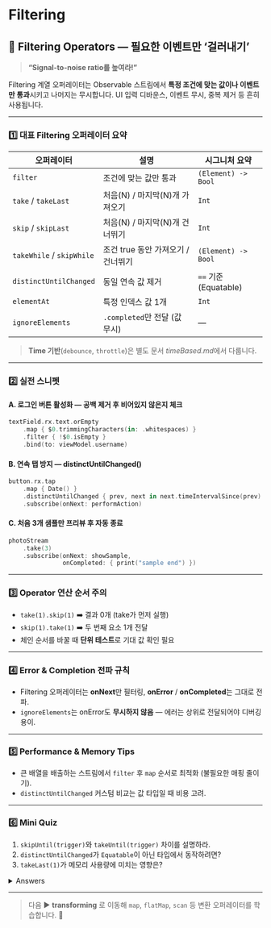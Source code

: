 # Filtering

## 🚿 Filtering Operators — 필요한 이벤트만 ‘걸러내기’

> **“Signal-to-noise ratio를 높여라!”**

Filtering 계열 오퍼레이터는 Observable 스트림에서 **특정 조건에 맞는 값이나 이벤트만 통과**시키고 나머지는 무시합니다. UI 입력 디바운스, 이벤트 무시, 중복 제거 등 흔히 사용됩니다.

***

### 1️⃣ 대표 Filtering 오퍼레이터 요약

| 오퍼레이터                     | 설명                      | 시그니처 요약             |
| ------------------------- | ----------------------- | ------------------- |
| `filter`                  | 조건에 맞는 값만 통과            | `(Element) -> Bool` |
| `take` / `takeLast`       | 처음(N) / 마지막(N)개 가져오기    | `Int`               |
| `skip` / `skipLast`       | 처음(N) / 마지막(N)개 건너뛰기    | `Int`               |
| `takeWhile` / `skipWhile` | 조건 true 동안 가져오기 / 건너뛰기  | `(Element) -> Bool` |
| `distinctUntilChanged`    | 동일 연속 값 제거              | `==` 기준 (Equatable) |
| `elementAt`               | 특정 인덱스 값 1개             | `Int`               |
| `ignoreElements`          | `.completed`만 전달 (값 무시) | —                   |

> **Time 기반**(`debounce`, `throttle`)은 별도 문서 _timeBased.m&#x64;_&#xC5D0;서 다룹니다.

***

### 2️⃣ 실전 스니펫

#### A. 로그인 버튼 활성화 — 공백 제거 후 비어있지 않은지 체크

```swift
textField.rx.text.orEmpty
    .map { $0.trimmingCharacters(in: .whitespaces) }
    .filter { !$0.isEmpty }
    .bind(to: viewModel.username)
```

#### B. 연속 탭 방지 — distinctUntilChanged()

```swift
button.rx.tap
    .map { Date() }
    .distinctUntilChanged { prev, next in next.timeIntervalSince(prev) < 0.3 }
    .subscribe(onNext: performAction)
```

#### C. 처음 3개 샘플만 프리뷰 후 자동 종료

```swift
photoStream
    .take(3)
    .subscribe(onNext: showSample,
               onCompleted: { print("sample end") })
```

***

### 3️⃣ Operator 연산 순서 주의

* `take(1).skip(1)` ➡️ 결과 0개 (take가 먼저 실행)
* `skip(1).take(1)` ➡️ 두 번째 요소 1개 전달
* 체인 순서를 바꿀 때 **단위 테스트**로 기대 값 확인 필요

***

### 4️⃣ Error & Completion 전파 규칙

* Filtering 오퍼레이터는 **onNext**만 필터링, **onError** / **onCompleted**는 그대로 전파.
* `ignoreElements`는 onError도 **무시하지 않음** — 에러는 상위로 전달되어야 디버깅 용이.

***

### 5️⃣ Performance & Memory Tips

* 큰 배열을 배출하는 스트림에서 `filter` 후 `map` 순서로 최적화 (불필요한 매핑 줄이기).
* `distinctUntilChanged` 커스텀 비교는 값 타입일 때 비용 고려.

***

### 6️⃣ Mini Quiz

1. `skipUntil(trigger)`와 `takeUntil(trigger)` 차이를 설명하라.
2. `distinctUntilChanged`가 `Equatable`이 아닌 타입에서 동작하려면?
3. `takeLast(1)`가 메모리 사용량에 미치는 영향은?

<details>

<summary>Answers</summary>

1. **skipUntil**: Trigger Observable이 _첫 이벤&#xD2B8;_&#xB97C; 방출할 때까지 원본 값을 무시, 이후 모두 통과. **takeUntil**: Trigger가 값 방출하는 순간 _그 이후_ 원본 스트림을 **완료**시켜 더 이상 통과하지 않음.
2. 클로저 버전을 사용: `distinctUntilChanged { prev, next in /* 비교식 */ }`.
3. `takeLast`는 **버퍼**에 최대 N개 요소를 저장하므로, N이 작아도 메모리 버퍼가 존재; 대용량 스트림에서 큰 N이면 메모리 증가.

</details>

***

> 다음 ▶️ **transforming** 로 이동해 `map`, `flatMap`, `scan` 등 변환 오퍼레이터를 학습합니다. 🚀
